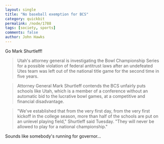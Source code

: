 ```yaml
---
layout: single 
title: "No baseball exemption for BCS" 
category: quickbit
permalink: /node/1788
tags: [society, sports] 
comments: false 
author: John Hawks 
---
```


Go Mark Shurtleff!

<blockquote>Utah's attorney general is investigating the Bowl Championship Series for a possible violation of federal antitrust laws after an undefeated Utes team was left out of the national title game for the second time in five years.</blockquote>

<blockquote>Attorney General Mark Shurtleff contends the BCS unfairly puts schools like Utah, which is a member of a conference without an automatic bid to the lucrative bowl games, at a competitive and financial disadvantage.</blockquote>

<blockquote>"We've established that from the very first day, from the very first kickoff in the college season, more than half of the schools are put on an unlevel playing field," Shurtleff said Tuesday. "They will never be allowed to play for a national championship."</blockquote>

Sounds like somebody's running for governor...

